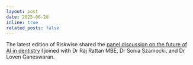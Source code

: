 ```yaml
---
layout: post
date: 2025-06-28
inline: true
related_posts: false
---
```


The latest edition of Riskwise shared the [panel discussion on the future of AI in dentistry](https://read.nxtbook.com/mps/riskwise/riskwise_uk_issue_67_june_2025/ai_panel.html?utm_campaign=EN_ALL_DEN_Riskwise_June_2025_2412166190&utm_medium=email&utm_source=mps&dm_i=2FC5,226ST,46XU46,7IM20,1) I joined with Dr Raj Rattan MBE, Dr Sonia Szamocki, and Dr Loven Ganeswaran. 
